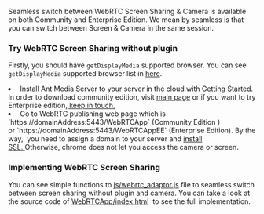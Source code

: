 Seamless switch between WebRTC Screen Sharing & Camera is available on both Community and Enterprise Edition. We mean by seamless is that you can switch between Screen & Camera in the same session.

<!-- Picture -->

### Try WebRTC Screen Sharing without plugin

Firstly, you should have `getDisplayMedia` supported browser. You can see `getDisplayMedia` supported browser list in [here](https://caniuse.com/#search=getDisplayMedia).

<li> Install Ant Media Server to your server in the cloud with <a href="https://github.com/ant-media/Ant-Media-Server/wiki/Getting-Started#installation">Getting Started</a>. In order to download community edition, visit <a href="https://antmedia.io">main page</a> or if you want to try Enterprise edition,<a href="https://antmedia.io/#contact"> keep in touch.</a></li>

<li> Go to WebRTC publishing web page which is `https://domainAddress:5443/WebRTCApp` (Community Edition ) or `https://domainAddress:5443/WebRTCAppEE` (Enterprise Edition). By the way,  you need to assign a domain to your server and <a href="https://github.com/ant-media/Ant-Media-Server/wiki/SSL-Setup">install SSL. </a>Otherwise, chrome does not let you access the camera or screen.
</li>

### Implementing WebRTC Screen Sharing

You can see simple functions to [js/webrtc_adaptor.js](https://github.com/ant-media/StreamApp/blob/master/src/main/webapp/js/webrtc_adaptor.js) file to seamless switch between screen sharing without plugin and camera. You can take a look at the source code of <a href="https://github.com/ant-media/StreamApp/blob/master/src/main/webapp/index.html">WebRTCApp/index.html</a>  to see the full implementation.





